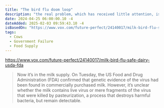 ```yaml
---
title: "The bird flu doom loop"
description: "the real problem, which has received little attention, is the tepid and opaque response from the federal agency tasked with stopping the on-farm spread of the disease: the US Department of Agriculture (USDA)."
date: 2024-04-25 06:00:00.10 -4
dateAdded: 2025-02-03 09:59:43.10 -4
isBasedOn: "https://www.vox.com/future-perfect/24140017/milk-bird-flu-safe-dairy-usda-fda"
tags:
  - Cows
  - Government Failure
  - Food Supply
---
```


https://www.vox.com/future-perfect/24140017/milk-bird-flu-safe-dairy-usda-fda

> Now it’s in the milk supply. On Tuesday, the US Food and Drug Administration (FDA) confirmed that genetic evidence of the virus had been found in commercially purchased milk. However, it’s unclear whether the milk contains live virus or mere fragments of the virus that were killed by pasteurization, a process that destroys harmful bacteria, but remain detectable.

